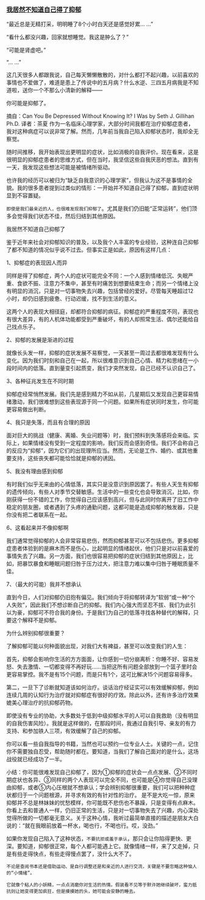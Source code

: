 ### [我居然不知道自己得了抑郁](http://www.jianshu.com/p/be83da254170)

“最近总是无精打采，明明睡了8个小时白天还是感觉好累… …”

“看什么都没兴趣，回家就想睡觉。我这是肿么了？”

“可能是肾虚吧。”

“... …”

这几天很多人都跟我说，自己每天懒懒散散的，对什么都打不起兴趣，以前喜欢的事情也不爱做了，难道是患上了传说中的五月病？什么水逆、三四五月病我是不知道啦，送你一个不那么小清新的解释——

你可能是抑郁了。


摘自：Can You Be Depressed Without Knowing It? I Was by Seth J. Gillihan Ph.D. 译者：茶夏
作为一名临床心理学家，大部分时间我都在治疗抑郁症患者，我对这种病症可以说非常了解。然而，几年前当我自己陷入抑郁状态时，我却全无察觉。

随时间推移，我开始表现出更明显的症状，比如消极的自我评价。现在看来，这是很明显的抑郁症患者的思维方式，但在当时，我坚信这些自我厌恶的想法。直到有一天，我发现这些想法可能是被情绪所驱动。

也许我的经历可以被归为“缺乏自我意识的心理学家”，但我认为这不是事情的全貌。我的很多患者提到过类似的情形：一开始并不知道自己得了抑郁，直到症状明显到不容置疑。

`即使是我们最亲近的人，也很难发现我们抑郁了`。尤其是我们仍旧能“正常运转”，他们顶多会觉得我们状态不佳，然后归结到其他原因。

我居然不知道自己抑郁了

鉴于近年来社会对抑郁知识的普及，以及我个人丰富的专业经验，这种连自己抑郁了都不知道的情况似乎说不过去。但事实正是如此，原因有这样几点：

1、抑郁症的表现因人而异

同样是得了抑郁症，两个人的症状可能完全不同：一个人感到情绪低沉、失眠严重、食欲不振、注意力不集中，甚至有时痛苦到想要结束生命；而另一个情绪上没有明显的消沉，只是对一切事物失去兴趣，包括曾经的爱好。尽管每天睡超过12小时，却仍旧感到疲惫、行动迟缓，找不到生活的意义。

这两个人的表现大相径庭，却都符合抑郁的病征。抑郁症的严重程度不同，表现也有很大差异，有的人机体功能都受到严重破坏，有的人却照常生活、偶尔还能给自己找点乐子。

2、抑郁的发展是渐进的过程

就像长头发一样，抑郁的症状发展不易察觉，一天甚至一周过去都很难发现有什么变化。因为我们时刻和自己在一起，所以很难意识到自己心情、精力和思绪在一小段时间内的低落。直到量变引起质变，我们才突然发现，自己已经不认识自己了。


3、各种征兆发生在不同时期

抑郁症经常悄然发展。我们先是感到精力不如从前，几星期后又发现自己更容易情绪激动，我们很难想到这些表现源于同一个问题。如果所有症状同时发生，你可能更容易做出判断。

4、我只是失落，而且有合理的原因

面对巨大的挑战（健康、离婚、失业问题等）时，我们预料到失落感将会来临。实际上，如果情绪没有受到一定程度的影响，我们反而会感到奇怪。我们不会称自己的反应为“抑郁”，因为它们的出现理所应当。然而，无论是工作、婚约、或其他重要支持，这些丧失都可能恰恰就是抑郁的诱因。

5、我没有理由感到抑郁

有时我们似乎无来由的心情低落，其实只是没意识到原因罢了。有些人天生有抑郁的遗传倾向，有些人对季节交替敏感。生活中的一些变化也会导致消沉，比如，你刚获得一份不错的工作，你觉得自己应该感到高兴，但与此同时你离开了旧工作中稳定的朋友圈，或者遇到了头疼的通勤问题，这都可能是造成抑郁的触发器，只是你没有把二者联系在一起。

6、这看起来并不像抑郁啊

我们通常觉得抑郁的人会非常容易悲伤，然而抑郁甚至可以不包括悲伤。更多抑郁症患者体验到的是麻木而不是伤心，比起明显的情绪起伏，他们只是对以前喜爱的事情失去了兴趣。另一方面，我们也很容易把抑郁的症状归结到其他原因上，比如，把暴饮暴食和睡眠问题归咎于压力过大，把注意力难以集中归咎于睡眠质量不佳。

7、（最大的可能）我并不想承认

直到今日，人们对抑郁仍旧抱有偏见。我们倾向于将抑郁转译为“软弱”或一种“个人失败”，因此我们不想诊断自己的抑郁。我们内心强大而坚忍不拔、我们为此引以为豪，抑郁可不符合我的身份。于是我们为自己的低落寻找各种替代的解释，只要这个解释不是抑郁。

为什么辨别抑郁很重要？


了解抑郁可能以何种面貌出现，对我们大有裨益，甚至可以改变我们的人生：

首先，抑郁会影响你生活的方方面面，让你感到一切分崩离析：你睡不好、容易发怒、失去激情、一切都变得不再好玩……当把这所有问题全部放到一个篮子里时会更容易掌控。我不是有15个问题，而是只有1个，这可比解决15个问题容易得多。

第二，一旦下了诊断就知道该如何治疗。谈话治疗经证实可以有效缓解抑郁，例如连续几周的认知行为治疗就对抑郁症有很好的疗效。除此以外，还有许多治疗效果媲美心理治疗的抗抑郁药物。

即使没有专业的协助，大多数处于低到中级抑郁水平的人可以自我救助（没有明显的自我伤害风险）。我就是这样做的，在那段时间，我通过自我引导、亲友的有力支持、和参加铁人三项，有效缓解了自己的抑郁。

你可以看一些自我指导的书籍，当然也可以预约一位专业人士。关键的一点，记住你不需要独自忍受，帮助随时都在。要知道，当我们了解自己面对的是什么，这场战役就已经成功了一半。

小结：你可能很难发现自己抑郁了，因为①抑郁的症状会一点点发展、②不同时期症状也各异、③同样的两个人表现可以完全不同，也可能是④你觉得自己没理由抑郁，或者⑤内心压根就不想承认；学会辨别抑郁很重要，我们可以把种种症状都归于一个问题根源，并寻求有效的有针对性的治疗。
是不是大吃一惊，原来抑郁并不总是林妹妹的忧愁模样，你可能既不悲伤也不暴躁，只是变得有点麻木。你看上去和普通人一样，仍旧正常的生活，只是对一切事物失去了兴趣，内心深处觉得所做的一切都毫无意义。关于这种心情，我听过最简单直接的描述是朋友大白说的：“就在我眼前放着一杯水，喝也行，不喝也行。哎，没劲。”

如果你发现自己陷入了这种状态，`不要抗拒或羞于承认`，那只会让你陷得更快、更深。要知道，抑郁很正常，每个人都可能遇上它。就像情绪一样，来了又走掉，只是有些走得快点，有些走得慢点罢了，没什么大不了。

`不论是查阅书本还是借助运动、是自行调整还是和亲近的人进行交流，关键是不要忽略这种恼人的“小情绪”。`

`它就像个粘人的小妖精，一点点消磨你对生活的热情。假装看不见等于默许她继续破坏，蛮力抵抗则让她变得更加疯狂，但是摸摸她的头，她可能会安静的睡去。`
